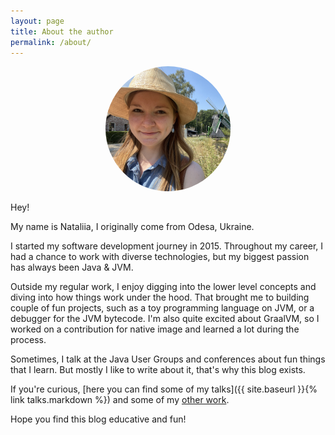 ```yaml
---
layout: page
title: About the author
permalink: /about/
---
```

<p align="center">
    <img src="/assets/images/nataliia.png" width="200" style="border-radius:50%"/>
</p>

Hey!

My name is Nataliia, I originally come from Odesa, Ukraine.

I started my software development journey in 2015.
Throughout my career, I had a chance to work with diverse technologies, but my biggest passion has always been Java & JVM. 

Outside my regular work, I enjoy digging into the lower level concepts and diving into how things work under the hood. 
That brought me to building couple of fun projects, such as a toy programming language on JVM, or a debugger for the JVM bytecode. 
I'm also quite excited about GraalVM, so I worked on a contribution for native image and learned a lot during the process.

Sometimes, I talk at the Java User Groups and conferences about fun things that I learn.
But mostly I like to write about it, that's why this blog exists.

If you're curious, [here you can find some of my talks]({{ site.baseurl }}{% link talks.markdown %}) and some of my [other work](https://www.flipsnack.com/558F85AA9F7/jam03-23-7u8g5l3tk5/full-view.html?p=6).

Hope you find this blog educative and fun!